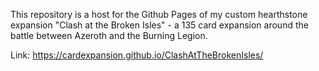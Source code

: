 This repository is a host for the Github Pages of my custom hearthstone expansion "Clash at the Broken Isles" - a 135 card expansion around the battle between Azeroth and the Burning Legion.

Link: https://cardexpansion.github.io/ClashAtTheBrokenIsles/
